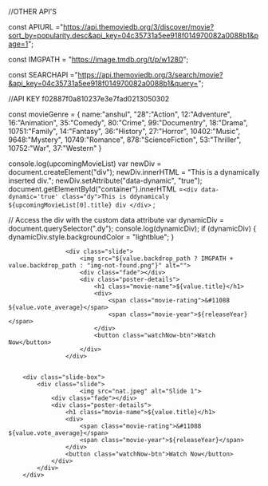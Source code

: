 

//OTHER API'S

const APIURL ="https://api.themoviedb.org/3/discover/movie?sort_by=popularity.desc&api_key=04c35731a5ee918f014970082a0088b1&page=1";

const IMGPATH = "https://image.tmdb.org/t/p/w1280";

const SEARCHAPI ="https://api.themoviedb.org/3/search/movie?&api_key=04c35731a5ee918f014970082a0088b1&query=";



//API KEY
f02887f0a810237e3e7fad0213050302



const movieGenre = {
	name:"anshul",
	"28":"Action",
	12:"Adventure",
	16:"Animation",
	35:"Comedy",
	80:"Crime",
	99:"Documentry",
	18:"Drama",
	10751:"Family",
	14:"Fantasy",
	36:"History",
	27:"Horror",
	10402:"Music",
	9648:"Mystery",
	10749:"Romance",
	878:"ScienceFiction",
	53:"Thriller",
	10752:"War",
	37:"Western"
}



console.log(upcomingMovieList)
	var newDiv = document.createElement("div");
newDiv.innerHTML = "This is a dynamically inserted div.";
newDiv.setAttribute("data-dynamic", "true");
document.getElementById("container").innerHTML =`<div data-dynamic='true' class="dy">This is ddynamicaly ${upcomingMovieList[0].title} div </div>` ;

// Access the div with the custom data attribute
var dynamicDiv = document.querySelector(".dy");
console.log(dynamicDiv);
if (dynamicDiv) {
    dynamicDiv.style.backgroundColor = "lightblue";
}



					<div class="slide">
                		<img src="${value.backdrop_path ? IMGPATH + value.backdrop_path : "img-not-found.png"}" alt="">
                        <div class="fade"></div>
                        <div class="poster-details">
						    <h1 class="movie-name">${value.title}</h1>
                    		<div>
                        		<span class="movie-rating">&#11088 ${value.vote_average}</span>
                        		<span class="movie-year">${releaseYear}</span>
                    		</div>
                    		<button class="watchNow-btn">Watch Now</button>
						</div>
                    </div>


		<div class="slide-box">
            <div class="slide">
                        <img src="nat.jpeg" alt="Slide 1">
                <div class="fade"></div>
                <div class="poster-details">
                    <h1 class="movie-name">${value.title}</h1>
                    <div>
                        <span class="movie-rating">&#11088 ${value.vote_average}</span>
                        <span class="movie-year">${releaseYear}</span>
                    </div>
                    <button class="watchNow-btn">Watch Now</button>
                </div>
            </div>
        </div>
